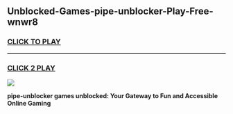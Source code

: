 
## Unblocked-Games-pipe-unblocker-Play-Free-wnwr8
<h3>
<a href="https://premium76.site?title=pipe-unblocker&ref=23A">CLICK TO PLAY</a></h3>
<hr>

<h3>
<a href="https://premium76.site?title=pipe-unblocker&ref=23A">CLICK 2 PLAY</a>
  
</h3>

<a href="https://premium76.site?title=pipe-unblocker&ref=23A"><img src="https://clearcache.store/games.png"></a>


**pipe-unblocker games unblocked: Your Gateway to Fun and Accessible Online Gaming**
